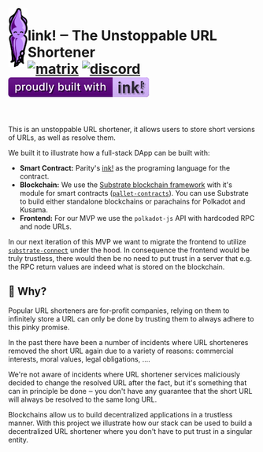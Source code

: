 <img src="./.images/ink-squid.svg" alt="Squink, the ink! mascot" align="left" height="120" />

# link! ‒ The Unstoppable URL Shortener<br/>[![matrix][k1]][k2] [![discord][l1]][l2] [![built-with-ink][i1]][i2]

<br clear="both"/>

[k1]: https://img.shields.io/badge/matrix-chat-brightgreen.svg?style=flat
[k2]: https://riot.im/app/#/room/#ink:matrix.parity.io
[l1]: https://img.shields.io/discord/722223075629727774?style=flat-square&label=discord
[l2]: https://discord.com/invite/wGUDt2p
[i1]: /.images/badge.svg
[i2]: https://github.com/paritytech/ink

This is an unstoppable URL shortener, it allows users to store short versions of URLs, as well
as resolve them.

We built it to illustrate how a full-stack DApp can be built with:

* __Smart Contract:__ Parity's [ink!](https://github.com/paritytech/ink) as the programing
  language for the contract.
* __Blockchain:__ We use the [Substrate blockchain framework](https://github.com/paritytech/substrate)
  with it's module for smart contracts ([`pallet-contracts`](https://github.com/paritytech/substrate/tree/master/frame/contracts)).
  You can use Substrate to build either standalone blockchains or parachains for Polkadot and Kusama.
* __Frontend:__ For our MVP we use the `polkadot-js` API with hardcoded RPC and node URLs.

In our next iteration of this MVP we want to migrate the frontend to utilize 
[`substrate-connect`](https://github.com/paritytech/substrate-connect) under the hood.
In consequence the frontend would be truly trustless, there would then be no need to 
put trust in a server that e.g. the RPC return values are indeed what is stored on
the blockchain.

## 🤔 Why?

Popular URL shorteners are for-profit companies, relying on them to
infinitely store a URL can only be done by trusting them to always
adhere to this pinky promise.

In the past there have been a number of incidents where URL shorteneres
removed the short URL again due to a variety of reasons: commercial
interests, moral values, legal obligations, ….

We're not aware of incidents where URL shortener services maliciously
decided to change the resolved URL after the fact, but it's something
that can in principle be done ‒ you don't have any guarantee that 
the short URL will always be resolved to the same long URL.

Blockchains allow us to build decentralized applications in a trustless
manner. With this project we illustrate how our stack can be used
to build a decentralized URL shortener where you don't have to put
trust in a singular entity.
